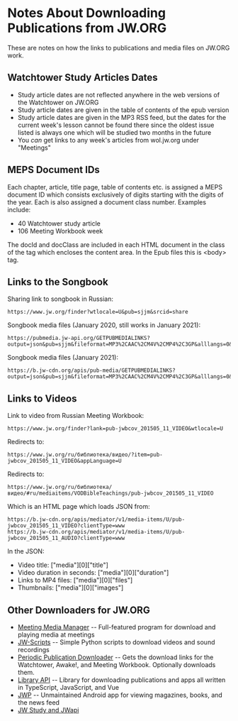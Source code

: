 # Notes About Downloading Publications from JW.ORG

These are notes on how the links to publications and media files on JW.ORG work.

## Watchtower Study Articles Dates

* Study article dates are not reflected anywhere in the web versions of the
  Watchtower on JW.ORG
* Study article dates are given in the table of contents of the epub version
* Study article dates are given in the MP3 RSS feed, but the dates for the
current week's lesson cannot be found there since the oldest issue listed
is always one which will be studied two months in the future
* You *can* get links to any week's articles from wol.jw.org under "Meetings"

## MEPS Document IDs

Each chapter, article, title page, table of contents etc. is assigned a MEPS 
document ID which consists exclusively of digits starting with the digits of
the year. Each is also assigned a document class number. Examples include:

* 40 Watchtower study article
* 106 Meeting Workbook week

The docId and docClass are included in each HTML document in the class of the
tag which encloses the content area. In the Epub files this is
&lt;body&gt; tag.

## Links to the Songbook

Sharing link to songbook in Russian:

	https://www.jw.org/finder?wtlocale=U&pub=sjjm&srcid=share

Songbook media files (January 2020, still works in January 2021):

    https://pubmedia.jw-api.org/GETPUBMEDIALINKS?output=json&pub=sjjm&fileformat=MP3%2CAAC%2CM4V%2CMP4%2C3GP&alllangs=0&langwritten=U&txtCMSLang=U

Songbook media files (January 2021):

    https://b.jw-cdn.org/apis/pub-media/GETPUBMEDIALINKS?output=json&pub=sjjm&fileformat=MP3%2CAAC%2CM4V%2CMP4%2C3GP&alllangs=0&langwritten=U&txtCMSLang=U

## Links to Videos

Link to video from Russian Meeting Workbook:

    https://www.jw.org/finder?lank=pub-jwbcov_201505_11_VIDEO&wtlocale=U

Redirects to:

	https://www.jw.org/ru/библиотека/видео/?item=pub-jwbcov_201505_11_VIDEO&appLanguage=U

Redirects to:

	https://www.jw.org/ru/библиотека/видео/#ru/mediaitems/VODBibleTeachings/pub-jwbcov_201505_11_VIDEO

Which is an HTML page which loads JSON from:

	https://b.jw-cdn.org/apis/mediator/v1/media-items/U/pub-jwbcov_201505_11_VIDEO?clientType=www
	https://b.jw-cdn.org/apis/mediator/v1/media-items/U/pub-jwbcov_201505_11_AUDIO?clientType=www

In the JSON:

* Video title: ["media"][0]["title"]
* Video duration in seconds: ["media"][0]["duration"]
* Links to MP4 files: ["media"][0]["files"]
* Thumbnails: ["media"][0]["images"]

## Other Downloaders for JW.ORG

* [Meeting Media Manager](https://github.com/sircharlo/meeting-media-manager) -- Full-featured program for download and playing media at meetings
* [JW-Scripts](https://github.com/allejok96/jw-scripts) -- Simple Python scripts to download videos and sound recordings
* [Periodic Publication Downloader](https://github.com/mikiTesf/ppd) -- Gets the download links for the Watchtower, Awake!, and Meeting Workbook. Optionally downloads them.
* [Library API](https://github.com/BenShelton/library-api) -- Library for downloading publications and apps all written in TypeScript, JavaScript, and Vue
* [JWP](https://github.com/Dimoshka/JWP) -- Unmaintained Android app for viewing magazines, books, and the news feed
* [JW Study and JWapi](https://github.com/MrCyjaneK/jwapi) 

